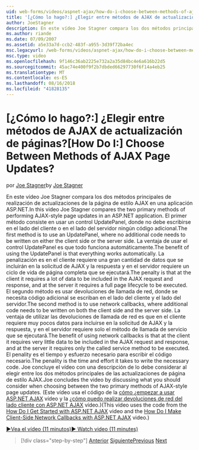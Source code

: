 ```yaml
---
uid: web-forms/videos/aspnet-ajax/how-do-i-choose-between-methods-of-ajax-page-updates
title: '[¿Cómo lo hago?:] ¿Elegir entre métodos de AJAX de actualización de páginas? | Microsoft Docs'
author: JoeStagner
description: En este vídeo Joe Stagner compara los dos métodos principales de realización de actualizaciones de la página de estilo AJAX en una aplicación ASP.NET. El primer método consiste en usar un Upd...
ms.author: riande
ms.date: 07/09/2007
ms.assetid: a5e33a7d-ccb2-483f-a955-3d39f72ba4ec
msc.legacyurl: /web-forms/videos/aspnet-ajax/how-do-i-choose-between-methods-of-ajax-page-updates
msc.type: video
ms.openlocfilehash: 9f146c36ab2225e732a2a35d84bc4e6a616b22d5
ms.sourcegitcommit: 45ac74e400f9f2b7dbded66297730f6f14a4eb25
ms.translationtype: MT
ms.contentlocale: es-ES
ms.lasthandoff: 08/16/2018
ms.locfileid: "41828135"
---
```

<a name="how-do-i-choose-between-methods-of-ajax-page-updates"></a><span data-ttu-id="c588a-105">[¿Cómo lo hago?:] ¿Elegir entre métodos de AJAX de actualización de páginas?</span><span class="sxs-lookup"><span data-stu-id="c588a-105">[How Do I:] Choose Between Methods of AJAX Page Updates?</span></span>
====================
<span data-ttu-id="c588a-106">por [Joe Stagner](https://github.com/JoeStagner)</span><span class="sxs-lookup"><span data-stu-id="c588a-106">by [Joe Stagner](https://github.com/JoeStagner)</span></span>

<span data-ttu-id="c588a-107">En este vídeo Joe Stagner compara los dos métodos principales de realización de actualizaciones de la página de estilo AJAX en una aplicación ASP.NET.</span><span class="sxs-lookup"><span data-stu-id="c588a-107">In this video Joe Stagner compares the two primary methods of performing AJAX-style page updates in an ASP.NET application.</span></span> <span data-ttu-id="c588a-108">El primer método consiste en usar un control UpdatePanel, donde no debe escribirse en el lado del cliente o en el lado del servidor ningún código adicional.</span><span class="sxs-lookup"><span data-stu-id="c588a-108">The first method is to use an UpdatePanel, where no additional code needs to be written on either the client side or the server side.</span></span> <span data-ttu-id="c588a-109">La ventaja de usar el control UpdatePanel es que todo funciona automáticamente.</span><span class="sxs-lookup"><span data-stu-id="c588a-109">The benefit of using the UpdatePanel is that everything works automatically.</span></span> <span data-ttu-id="c588a-110">La penalización es en el cliente requiere una gran cantidad de datos que se incluirán en la solicitud de AJAX y la respuesta y en el servidor requiere un ciclo de vida de página completa que se ejecutará.</span><span class="sxs-lookup"><span data-stu-id="c588a-110">The penalty is that at the client it requires a lot of data to be included in the AJAX request and response, and at the server it requires a full page lifecycle to be executed.</span></span> <span data-ttu-id="c588a-111">El segundo método es usar devoluciones de llamada de red, donde se necesita código adicional se escriban en el lado del cliente y el lado del servidor.</span><span class="sxs-lookup"><span data-stu-id="c588a-111">The second method is to use network callbacks, where additional code needs to be written on both the client side and the server side.</span></span> <span data-ttu-id="c588a-112">La ventaja de utilizar las devoluciones de llamada de red es que en el cliente requiere muy pocos datos para incluirse en la solicitud de AJAX y la respuesta, y en el servidor requiere solo el método de llamada de servicio que se ejecutará.</span><span class="sxs-lookup"><span data-stu-id="c588a-112">The benefit of using network callbacks is that at the client it requires very little data to be included in the AJAX request and response, and at the server it requires only the called service method to be executed.</span></span> <span data-ttu-id="c588a-113">El penality es el tiempo y esfuerzo necesario para escribir el código necesario.</span><span class="sxs-lookup"><span data-stu-id="c588a-113">The penality is the time and effort it takes to write the necessary code.</span></span> <span data-ttu-id="c588a-114">Joe concluye el vídeo con una descripción de lo debe considerar al elegir entre los dos métodos principales de las actualizaciones de página de estilo AJAX.</span><span class="sxs-lookup"><span data-stu-id="c588a-114">Joe concludes the video by discussing what you should consider when choosing between the two primary methods of AJAX-style page updates.</span></span> <span data-ttu-id="c588a-115">(Este vídeo usa el código de la [cómo ¿empezar a usar ASP.NET AJAX](how-do-i-get-started-with-aspnet-ajax.md) vídeo y la [¿cómo puedo realizar devoluciones de red del lado cliente con ASP.NET AJAX](how-do-i-make-client-side-network-callbacks-with-aspnet-ajax.md) vídeo.)</span><span class="sxs-lookup"><span data-stu-id="c588a-115">(This video uses the code from the [How Do I Get Started with ASP.NET AJAX](how-do-i-get-started-with-aspnet-ajax.md) video and the [How Do I Make Client-Side Network Callbacks with ASP.NET AJAX](how-do-i-make-client-side-network-callbacks-with-aspnet-ajax.md) video.)</span></span>

[<span data-ttu-id="c588a-116">&#9654;Vea el vídeo (11 minutos)</span><span class="sxs-lookup"><span data-stu-id="c588a-116">&#9654; Watch video (11 minutes)</span></span>](https://channel9.msdn.com/Blogs/ASP-NET-Site-Videos/how-do-i-choose-between-methods-of-ajax-page-updates)

> [!div class="step-by-step"]
> <span data-ttu-id="c588a-117">[Anterior](how-do-i-update-multiple-regions-of-a-page-with-aspnet-ajax.md)
> [Siguiente](how-do-i-use-other-javascript-user-interface-libraries-with-aspnet-ajax.md)</span><span class="sxs-lookup"><span data-stu-id="c588a-117">[Previous](how-do-i-update-multiple-regions-of-a-page-with-aspnet-ajax.md)
[Next](how-do-i-use-other-javascript-user-interface-libraries-with-aspnet-ajax.md)</span></span>
